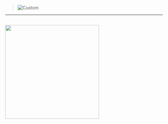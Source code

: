 <DOCTYPE html>
<html>
  <head>
    <meta charset = "UTF-8">
    
  </head>
  <body>

>![Custom](https://img.shields.io/badge/Фиолетовый_Когда_я_использую_Hollow_Purple,_даже_пространство_плачет.-purple?style=flat-square)
<table>
  <hr>
</table>


<img src="https://media1.tenor.com/m/5JXJgJwZ6fIAAAAC/gojo-hollow-purple.gif" width="300" />
  </body>
</html>
